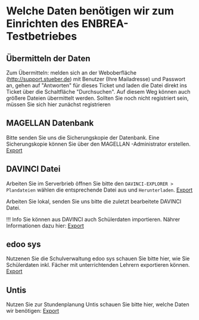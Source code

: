 # Welche Daten benötigen wir zum Einrichten des ENBREA-Testbetriebes

## Übermitteln der Daten

Zum Übermitteln: melden sich an der Weboberfläche (http://support.stueber.de) mit Benutzer (Ihre Mailadresse) und Passwort an, gehen auf "Antworten" für dieses Ticket und laden die Datei direkt ins Ticket über die Schaltfläche "Durchsuchen". Auf diesem Weg können auch größere Dateien übermittelt werden. Sollten Sie noch nicht registriert sein, müssen Sie sich hier zunächst registrieren

## MAGELLAN Datenbank

Bitte senden Sie uns die Sicherungskopie der Datenbank. Eine Sicherungskopie können Sie über den MAGELLAN -Administrator erstellen. [Export](https://doc.magellan7.stueber.de/schulverwaltung/admin/admin.datenbankverbindungen/#datensicherung)

## DAVINCI Datei

Arbeiten Sie im Serverbrieb öffnen Sie bitte den `DAVINCI-EXPLORER > Plandateien` wählen die entsprechende Datei aus und `Herunterladen`. [Export](https://doc.davinci6.stueber.de/06.enterprise/07.plandateien/#plan-herunterladen)

Arbeiten Sie lokal, senden Sie uns bitte die zuletzt bearbeitete DAVINCI Datei.

!!! Info
    Sie können aus DAVINCI auch Schülerdaten importieren. Nährer Informationen dazu hier: [Export](https://doc.kb.stueber.de/enbrea/Sch%C3%BClerstammdaten%20importieren.html)

## edoo sys

Nutzenen Sie die Schulverwaltung edoo sys schauen Sie bitte hier, wie Sie Schülerdaten inkl. Fächer mit unterrichtenden Lehrern exportieren können.
[Export](https://doc.kb.stueber.de/enbrea/export%20von%20Sch%C3%BClerdaten%20aus%20edoosys.html)

## Untis

Nutzen Sie zur Stundenplanung Untis schauen Sie bitte hier, welche Daten wir benötigen:
[Export](https://doc.kb.stueber.de/enbrea/export%20von%20UNTIS%20Daten.html)
